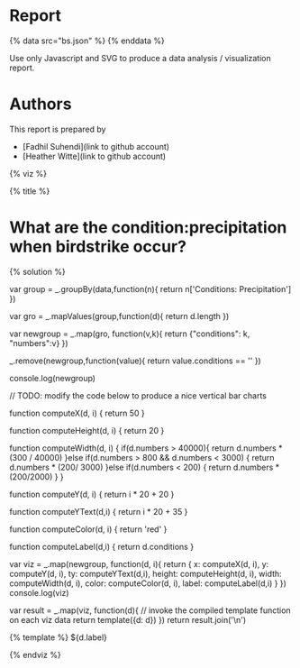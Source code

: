 # Report
{% data src="bs.json" %}
{% enddata %}

Use only Javascript and SVG to produce a data analysis / visualization report.

# Authors

This report is prepared by
* [Fadhil Suhendi](link to github account)
* [Heather Witte](link to github account)


<a name="top"/>
<div id="autonav"></div>

{% viz %}

{% title %}

# What are the condition:precipitation when birdstrike occur?

{% solution %}

var group = _.groupBy(data,function(n){
  return n['Conditions: Precipitation']
})

var gro = _.mapValues(group,function(d){
  return d.length
})

var newgroup = _.map(gro, function(v,k){
  return {"conditions": k, "numbers":v}
})

_.remove(newgroup,function(value){
  return value.conditions == ''
})

console.log(newgroup)

// TODO: modify the code below to produce a nice vertical bar charts

function computeX(d, i) {
    return 50
}

function computeHeight(d, i) {
    return 20
}

function computeWidth(d, i) {
    if(d.numbers > 40000){
      return d.numbers * (300 / 40000)
    }else if(d.numbers > 800 && d.numbers < 3000) {
      return d.numbers * (200/ 3000)
    }else if(d.numbers < 200) {
      return d.numbers * (200/2000)
  }
}

function computeY(d, i) {
    return i * 20 + 20
}

function computeYText(d,i) {
  return i * 20 + 35
}

function computeColor(d, i) {
    return 'red'
}

function computeLabel(d,i) {
    return d.conditions
}

var viz = _.map(newgroup, function(d, i){
            return {
                x: computeX(d, i),
                y: computeY(d, i),
                ty: computeYText(d,i),
                height: computeHeight(d, i),
                width: computeWidth(d, i),
                color: computeColor(d, i),
                label: computeLabel(d,i)
            }
         })
console.log(viz)

var result = _.map(viz, function(d){
         // invoke the compiled template function on each viz data
         return template({d: d})
     })
return result.join('\n')

{% template %}
    <rect x="120"
          y="${d.y}"
          height="20"
          width="${d.width}"
          style="fill:${d.color};
                 stroke-width:3;
                 stroke:rgb(0,0,0)" />
    <text transform="translate(0 ${d.ty})">${d.label}</text>

{% endviz %}




